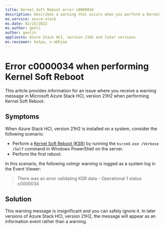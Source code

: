 ```yaml
---
title: Kernel Soft Reboot error c0000034
description: Describes a warning that occurs when you perform a Kernel Soft Reboot on a server with the Azure Stack HCI, version 21H2 installed.
ms.service: azure-stack
ms.date: 02/15/2022
ms.author: genli
author: genlin
appliesto: Azure Stack HCI, version 21H2 and later versions
ms.reviewer: katpa, v-abhjoa
---
```

# Error c0000034 when performing Kernel Soft Reboot

This article provides information for an issue where you receive a warning message in Microsoft Azure Stack HCI, version 21H2 when performing Kernel Soft Reboot.

## Symptoms

When Azure Stack HCI, version 21H2 is installed on a system, consider the following scenario:

- Perform a [Kernel Soft Reboot (KSR)](/azure-stack/hci/manage/kernel-soft-reboot) by running the `ksrcmd.exe /Verbose /Self` command in Windows PowerShell on the server.
- Perform the first reboot.

In this scenario, the following volmgr warning is logged as a system log in the Event Viewer:

> There was an error validating KSR data - Operational 1 status c0000034

## Solution

This warning message is insignificant and you can safely ignore it. In later versions of Azure Stack HCI, version 21H2, the message will appear as an information event rather than a warning.
